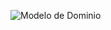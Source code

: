 ![Modelo de Dominio](https://github.com/sebastianguerra/GRP-03-2024-PROYINF/assets/53586605/19c2795b-9cf8-4244-9153-52163ae7fc30)